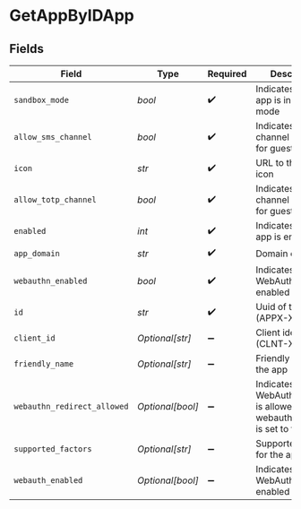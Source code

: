 # GetAppByIDApp


## Fields

| Field                                                                          | Type                                                                           | Required                                                                       | Description                                                                    |
| ------------------------------------------------------------------------------ | ------------------------------------------------------------------------------ | ------------------------------------------------------------------------------ | ------------------------------------------------------------------------------ |
| `sandbox_mode`                                                                 | *bool*                                                                         | :heavy_check_mark:                                                             | Indicates if the app is in sandbox mode                                        |
| `allow_sms_channel`                                                            | *bool*                                                                         | :heavy_check_mark:                                                             | Indicates if SMS channel is allowed for guests                                 |
| `icon`                                                                         | *str*                                                                          | :heavy_check_mark:                                                             | URL to the app's icon                                                          |
| `allow_totp_channel`                                                           | *bool*                                                                         | :heavy_check_mark:                                                             | Indicates if TOTP channel is allowed for guests                                |
| `enabled`                                                                      | *int*                                                                          | :heavy_check_mark:                                                             | Indicates if the app is enabled                                                |
| `app_domain`                                                                   | *str*                                                                          | :heavy_check_mark:                                                             | Domain of the app                                                              |
| `webauthn_enabled`                                                             | *bool*                                                                         | :heavy_check_mark:                                                             | Indicates if WebAuthn is enabled                                               |
| `id`                                                                           | *str*                                                                          | :heavy_check_mark:                                                             | Uuid of the app (APPX-XXX)                                                     |
| `client_id`                                                                    | *Optional[str]*                                                                | :heavy_minus_sign:                                                             | Client identifier (CLNT-XXX)                                                   |
| `friendly_name`                                                                | *Optional[str]*                                                                | :heavy_minus_sign:                                                             | Friendly name of the app                                                       |
| `webauthn_redirect_allowed`                                                    | *Optional[bool]*                                                               | :heavy_minus_sign:                                                             | Indicates if WebAuthn redirect is allowed when webauthn_enabled is set to true |
| `supported_factors`                                                            | *Optional[str]*                                                                | :heavy_minus_sign:                                                             | Supported factors for the app                                                  |
| `webauth_enabled`                                                              | *Optional[bool]*                                                               | :heavy_minus_sign:                                                             | Indicates if WebAuth is enabled                                                |